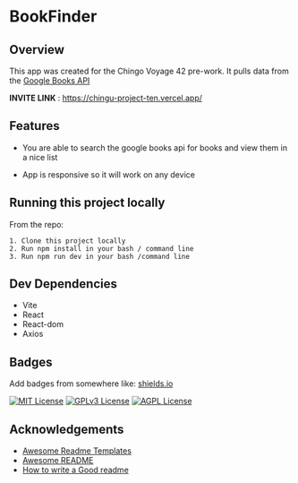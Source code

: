 
# BookFinder

## Overview

This app was created for the Chingo Voyage 42 pre-work. It pulls data from the [Google Books API](https://developers.google.com/books/docs/v1/getting_started)

**INVITE LINK** : https://chingu-project-ten.vercel.app/

## Features

* You are able to search the google books api for books and view them in a nice list

* App is responsive so it will work on any device
## Running this project locally

From the repo:

    1. Clone this project locally
    2. Run npm install in your bash / command line
    3. Run npm run dev in your bash /command line


## Dev Dependencies

* Vite
* React
* React-dom
* Axios
## Badges

Add badges from somewhere like: [shields.io](https://shields.io/)

[![MIT License](https://img.shields.io/badge/License-MIT-green.svg)](https://choosealicense.com/licenses/mit/)
[![GPLv3 License](https://img.shields.io/badge/License-GPL%20v3-yellow.svg)](https://opensource.org/licenses/)
[![AGPL License](https://img.shields.io/badge/license-AGPL-blue.svg)](http://www.gnu.org/licenses/agpl-3.0)


## Acknowledgements

 - [Awesome Readme Templates](https://awesomeopensource.com/project/elangosundar/awesome-README-templates)
 - [Awesome README](https://github.com/matiassingers/awesome-readme)
 - [How to write a Good readme](https://bulldogjob.com/news/449-how-to-write-a-good-readme-for-your-github-project)

